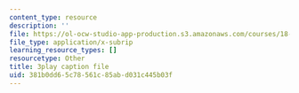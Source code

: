 ```yaml
---
content_type: resource
description: ''
file: https://ol-ocw-studio-app-production.s3.amazonaws.com/courses/18-03sc-differential-equations-fall-2011/381b0dd65c78561c85abd031c445b03f_te6Mplq3DCU.vtt
file_type: application/x-subrip
learning_resource_types: []
resourcetype: Other
title: 3play caption file
uid: 381b0dd6-5c78-561c-85ab-d031c445b03f
---
```

